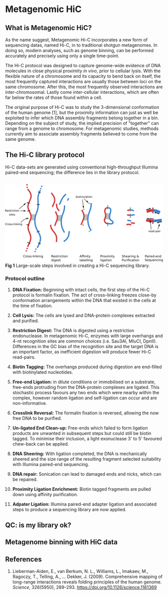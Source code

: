 # Metagenomic HiC

## What is Metagenomic HiC?

As the name suggest, Metagenomic Hi-C incorporates a new form of sequencing datas, named Hi-C, in to traditional shotgun metagenomes. In doing so, modern analyses, such as genome binning, can be performed accurately and precisely using only a single time-point.

The Hi-C protocol was designed to capture genome-wide evidence of DNA molecules in close physical proximity _in vivo_, prior to cellular lysis. With the flexible nature of a chromosome and its capacity to bend back on itself, the most frequently captured interactions are usually those between loci on the same chromosome. After this, the most frequently observed interactions are inter-chromosomal. Lastly come inter-cellular interactions, which are often far below the rates of those found within a cell.

The original purpose of Hi-C was to study the 3-dimensional conformation of the human genome [1], but the proximity information can just as well be exploited to infer which DNA assembly fragments belong together in a bin.  Depending on the subject of study, the implied precision of "together" can range from a genome to chromosome. For metagenomic studies, methods currently aim to associate assembly fragments believed to come from the same genome.

## The Hi-C library protocol

Hi-C data-sets are generated using conventional high-throughput Illumina paired-end sequencing; the difference lies in the library protocol.

## 
![hic protocol steps](img/hi-c_steps.png)
**Fig 1** Large-scale steps involved in creating a Hi-C sequencing library.

### Protocol outline

1. **DNA Fixation:** Beginning with intact cells, the first step of the Hi-C protocol is formalin fixation. The act of cross-linking freezes close-by conformation arrangements within the DNA that existed in the cells at the time of fixation.

2. **Cell Lysis:** The cells are lysed and DNA-protein complexes extracted and purified.

3. **Restriction Digest:** The DNA is digested using a restriction endonuclease. In metagenomic Hi-C, enzymes with large overhangs and 4-nt recognition sites are common choices (i.e. Sau3AI, MluCI, DpnII). Differences in the GC bias of the recognition site and the target DNA is an important factor, as inefficient digestion will produce fewer Hi-C read-pairs.

4. **Biotin Tagging:** The overhangs produced during digestion are end-filled with biotinylated nucleotides.

5. **Free-end Ligation:** in dilute conditions or immobilised on a substrate, free-ends protruding from the DNA-protein complexes are ligated. This stochastic process favours any two ends which were nearby within the complex, however random ligation and self-ligation can occur and are non-informative.

6. **Crosslink Reversal:** The formalin fixation is reversed, allowing the now free DNA to be purified.

7. **Un-ligated End Clean-up:** Free-ends which failed to form ligation products are unwanted in subsequent steps but could still be biotin tagged. To minimise their inclusion, a light exonuclease 3' to 5' favoured chew-back can be applied.

8. **DNA Sheering:** With ligation completed, the DNA is mechanically sheered and the size range of the resulting fragment selected suitability with Illumina paired-end sequencing. 

9. **DNA repair:** Sonication can lead to damaged ends and nicks, which can be repaired.

10. **Proximity Ligation Enrichment:** Biotin tagged fragments are pulled down using affinity purification. 

11. **Adpater Ligation:** Illumina paired-end adapter ligation and associated steps to produce a sequencing library are now applied.


## QC: is my library ok?


## Metagenome binning with HiC data

## References

1. Lieberman-Aiden, E., van Berkum, N. L., Williams, L., Imakaev, M., Ragoczy, T., Telling, A., … Dekker, J. (2009). Comprehensive mapping of long-range interactions reveals folding principles of the human genome. _Science_, 326(5950), 289–293. https://doi.org/10.1126/science.1181369